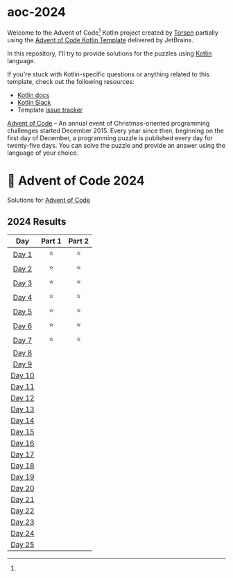 # aoc-2024

Welcome to the Advent of Code[^aoc] Kotlin project created by [Torsen][github] partially using the [Advent of Code Kotlin Template][template] delivered by JetBrains.

In this repository, I'll try to provide solutions for the puzzles using [Kotlin][kotlin] language.

If you're stuck with Kotlin-specific questions or anything related to this template, check out the following resources:

- [Kotlin docs][docs]
- [Kotlin Slack][slack]
- Template [issue tracker][issues]


[^aoc]:
[Advent of Code][aoc] – An annual event of Christmas-oriented programming challenges started December 2015.
Every year since then, beginning on the first day of December, a programming puzzle is published every day for twenty-five days.
You can solve the puzzle and provide an answer using the language of your choice.

[aoc]: https://adventofcode.com
[docs]: https://kotlinlang.org/docs/home.html
[github]: https://github.com/EmanueleAlbero
[issues]: https://github.com/kotlin-hands-on/advent-of-code-kotlin-template/issues
[kotlin]: https://kotlinlang.org
[slack]: https://surveys.jetbrains.com/s3/kotlin-slack-sign-up
[template]: https://github.com/kotlin-hands-on/advent-of-code-kotlin-template

# 🎄 Advent of Code 2024

Solutions for [Advent of Code](https://adventofcode.com/)

<!--- advent_readme_stars table --->
## 2024 Results

|                      Day                       | Part 1 | Part 2 |
|:----------------------------------------------:|:------:|:------:|
|  [Day 1](https://adventofcode.com/2024/day/1)  |   ⭐    |   ⭐    |
|  [Day 2](https://adventofcode.com/2024/day/2)  |   ⭐    |   ⭐    |
|  [Day 3](https://adventofcode.com/2024/day/3)  |   ⭐    |   ⭐    |
|  [Day 4](https://adventofcode.com/2024/day/4)  |   ⭐    |   ⭐    |
|  [Day 5](https://adventofcode.com/2024/day/5)  |   ⭐    |   ⭐    |
|  [Day 6](https://adventofcode.com/2024/day/6)  |   ⭐    |   ⭐    |
|  [Day 7](https://adventofcode.com/2024/day/7)  |   ⭐    |   ⭐    |
|  [Day 8](https://adventofcode.com/2024/day/8)  |        |        |
|  [Day 9](https://adventofcode.com/2024/day/9)  |        |        |
| [Day 10](https://adventofcode.com/2024/day/10) |        |        |
| [Day 11](https://adventofcode.com/2024/day/11) |        |        |
| [Day 12](https://adventofcode.com/2024/day/12) |        |        |
| [Day 13](https://adventofcode.com/2024/day/13) |        |        |
| [Day 14](https://adventofcode.com/2024/day/14) |        |        |
| [Day 15](https://adventofcode.com/2024/day/15) |        |        |
| [Day 16](https://adventofcode.com/2024/day/16) |        |        |
| [Day 17](https://adventofcode.com/2024/day/17) |        |        |
| [Day 18](https://adventofcode.com/2024/day/18) |        |        |
| [Day 19](https://adventofcode.com/2024/day/19) |        |        |
| [Day 20](https://adventofcode.com/2024/day/20) |        |        |
| [Day 21](https://adventofcode.com/2024/day/21) |        |        |
| [Day 22](https://adventofcode.com/2024/day/22) |        |        |
| [Day 23](https://adventofcode.com/2024/day/23) |        |        |
| [Day 24](https://adventofcode.com/2024/day/24) |        |        |
| [Day 25](https://adventofcode.com/2024/day/25) |        |        |
<!--- advent_readme_stars table --->
